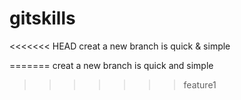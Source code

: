 # gitskills
<<<<<<< HEAD
creat a new branch is quick & simple

=======
creat a new branch is quick and simple
>>>>>>> feature1
